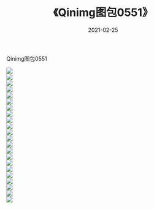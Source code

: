 ﻿---
layout: post
title:  《Qinimg图包0551》
date:   2021-02-25
img: http://imgx.orgx.ga/Qinimg图包/Qinimg图包0551/000.jpg
categories: [美女, 清纯, 唯美]
---

Qinimg图包0551

 ![](http://imgx.orgx.ga/Qinimg图包/Qinimg图包0551/001.jpg) <br>![](http://imgx.orgx.ga/Qinimg图包/Qinimg图包0551/002.jpg) <br>![](http://imgx.orgx.ga/Qinimg图包/Qinimg图包0551/003.jpg) <br>![](http://imgx.orgx.ga/Qinimg图包/Qinimg图包0551/004.jpg) <br>![](http://imgx.orgx.ga/Qinimg图包/Qinimg图包0551/005.jpg) <br>![](http://imgx.orgx.ga/Qinimg图包/Qinimg图包0551/006.jpg) <br>![](http://imgx.orgx.ga/Qinimg图包/Qinimg图包0551/007.jpg) <br>![](http://imgx.orgx.ga/Qinimg图包/Qinimg图包0551/008.jpg) <br>![](http://imgx.orgx.ga/Qinimg图包/Qinimg图包0551/009.jpg) <br>![](http://imgx.orgx.ga/Qinimg图包/Qinimg图包0551/010.jpg) <br>![](http://imgx.orgx.ga/Qinimg图包/Qinimg图包0551/011.jpg) <br>![](http://imgx.orgx.ga/Qinimg图包/Qinimg图包0551/012.jpg) <br>![](http://imgx.orgx.ga/Qinimg图包/Qinimg图包0551/013.jpg) <br>![](http://imgx.orgx.ga/Qinimg图包/Qinimg图包0551/014.jpg) <br>![](http://imgx.orgx.ga/Qinimg图包/Qinimg图包0551/015.jpg) <br>![](http://imgx.orgx.ga/Qinimg图包/Qinimg图包0551/016.jpg) <br>![](http://imgx.orgx.ga/Qinimg图包/Qinimg图包0551/017.jpg) <br>![](http://imgx.orgx.ga/Qinimg图包/Qinimg图包0551/018.jpg) <br>![](http://imgx.orgx.ga/Qinimg图包/Qinimg图包0551/019.jpg) <br>![](http://imgx.orgx.ga/Qinimg图包/Qinimg图包0551/020.jpg) <br>![](http://imgx.orgx.ga/Qinimg图包/Qinimg图包0551/021.jpg) <br>![](http://imgx.orgx.ga/Qinimg图包/Qinimg图包0551/022.jpg) <br>
